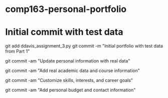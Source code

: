 # comp163-personal-portfolio
# Initial commit with test data
git add ddavis_assignment_3.py
git commit -m "Initial portfolio with test data from Part 1"

git commit -am "Update personal information with real data"

git commit -am "Add real academic data and course information"

git commit -am "Customize skills, interests, and career goals"

git commit -am "Add personal budget and contact information"

